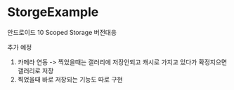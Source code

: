 # StorgeExample
 안드로이드 10 Scoped Storage  버전대응


추가 예정
1. 카메라 연동 -> 찍었을때는 갤러리에 저장안되고 캐시로 가지고 있다가 확정지으면 갤러리로 저장 
2. 찍었을때 바로 저장되는 기능도 따로 구현
